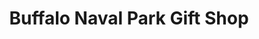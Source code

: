 ---
title: "Buffalo Naval Park Gift Shop"
url: /buffalo/buffalo-naval-park-gift-shop/
shop: gift
---